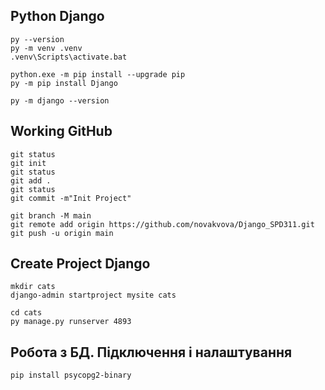 ## Python Django

```
py --version
py -m venv .venv
.venv\Scripts\activate.bat

python.exe -m pip install --upgrade pip
py -m pip install Django

py -m django --version
```

## Working GitHub
```
git status
git init
git status
git add .
git status
git commit -m"Init Project"

git branch -M main
git remote add origin https://github.com/novakvova/Django_SPD311.git
git push -u origin main

```

## Create Project Django
```
mkdir cats
django-admin startproject mysite cats

cd cats
py manage.py runserver 4893
```

## Робота з БД. Підключення і налаштування
```
pip install psycopg2-binary


```